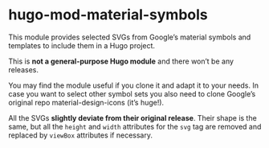 # hugo-mod-material-symbols
This module provides selected SVGs from Google’s material symbols and templates to include them in a Hugo project.

This is **not a general-purpose Hugo module** and there won’t be any releases.

You may find the module useful if you clone it and adapt it to your needs. In case you want to select other symbol sets you also need to clone Google’s original repo material-design-icons (it’s huge!). 

All the SVGs **slightly deviate from their original release**. Their shape is the same, but all the `height` and `width` attributes for the `svg` tag are removed and replaced by `viewBox` attributes if necessary.
